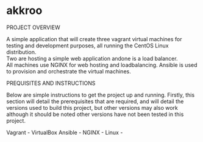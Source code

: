 # akkroo

PROJECT OVERVIEW

A simple application that will create three vagrant virtual machines for
testing and development purposes, all running the CentOS Linux distribution.  
Two are hosting a simple web application andone is a load balancer.  
All machines use NGINX for web hosting and loadbalancing.  Ansible is used to
provision and orchestrate the virtual machines.

PREQUISITES AND INSTRUCTIONS

Below are simple instructions to get the project up and running.  Firstly, this
section will detail the prerequisites that are required, and will detail the
versions used to build this project, but other versions may also work although
it should be noted other versions have not been tested in this project.

Vagrant -
VirtualBox
Ansible -
NGINX -
Linux - 
